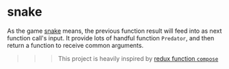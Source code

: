 # snake

As the game [snake](https://en.wikipedia.org/wiki/Snake_(video_game_genre)) means, the previous function result will feed into as next function call's input. It provide lots of handful function `Predator`, and then return a function to receive common arguments.

>>> This project is heavily inspired by [redux function `compose`](https://redux.js.org/api-reference/compose)